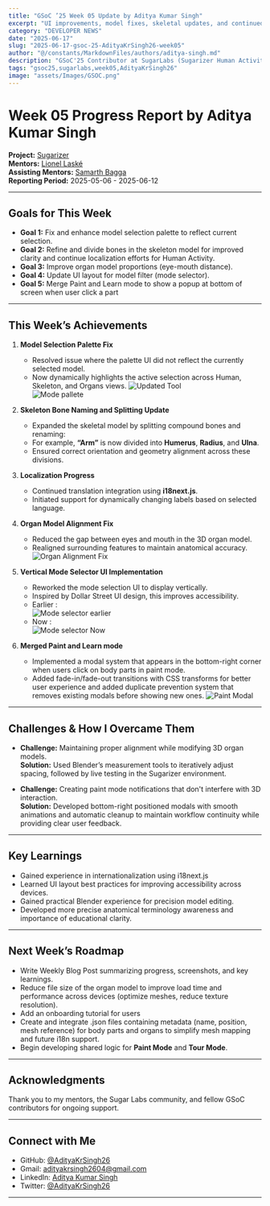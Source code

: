 ```yaml
---
title: "GSoC ’25 Week 05 Update by Aditya Kumar Singh"
excerpt: "UI improvements, model fixes, skeletal updates, and continued localization work for the 3D Human Activity in Sugarizer."
category: "DEVELOPER NEWS"
date: "2025-06-17"
slug: "2025-06-17-gsoc-25-AdityaKrSingh26-week05"
author: "@/constants/MarkdownFiles/authors/aditya-singh.md"
description: "GSoC'25 Contributor at SugarLabs (Sugarizer Human Activity Pack)"
tags: "gsoc25,sugarlabs,week05,AdityaKrSingh26"
image: "assets/Images/GSOC.png"
---
```


<!-- markdownlint-disable -->

# Week 05 Progress Report by Aditya Kumar Singh

**Project:** [Sugarizer](https://github.com/llaske/sugarizer)   
**Mentors:** [Lionel Laské](https://github.com/llaske)   
**Assisting Mentors:** [Samarth Bagga](https://github.com/SamarthBagga)   
**Reporting Period:** 2025-05-06 - 2025-06-12  

---

## Goals for This Week

- **Goal 1:** Fix and enhance model selection palette to reflect current selection.  
- **Goal 2:** Refine and divide bones in the skeleton model for improved clarity and continue localization efforts for Human Activity.    
- **Goal 3:** Improve organ model proportions (eye-mouth distance).  
- **Goal 4:** Update UI layout for model filter (mode selector).  
- **Goal 5:** Merge Paint and Learn mode to show a popup at bottom of screen when user click a part  

---

## This Week’s Achievements

1. **Model Selection Palette Fix**  
    - Resolved issue where the palette UI did not reflect the currently selected model.
    - Now dynamically highlights the active selection across Human, Skeleton, and Organs views.
           ![Updated Tool](https://i.ibb.co/k2jLsdZ1/image.png)   
           ![Mode pallete](https://i.ibb.co/vCtQr98B/image.png)   

2. **Skeleton Bone Naming and Splitting Update**  
    - Expanded the skeletal model by splitting compound bones and renaming:
     - For example, **“Arm”** is now divided into **Humerus**, **Radius**, and **Ulna**.
     - Ensured correct orientation and geometry alignment across these divisions.


3. **Localization Progress**  
    - Continued translation integration using **i18next.js**.
    - Initiated support for dynamically changing labels based on selected language.


4. **Organ Model Alignment Fix**  
   - Reduced the gap between eyes and mouth in the 3D organ model.
   - Realigned surrounding features to maintain anatomical accuracy.
     ![Organ Alignment Fix](https://i.ibb.co/W4SVHnGx/image.png)


6. **Vertical Mode Selector UI Implementation**  
    - Reworked the mode selection UI to display vertically.
    - Inspired by Dollar Street UI design, this improves accessibility.
    - Earlier :  
        ![Mode selector earlier](https://i.ibb.co/bR32J4bm/image.png)
    - Now :  
        ![Mode selector Now](https://i.ibb.co/60NHStQy/image.png)


7. **Merged Paint and Learn mode**
    - Implemented a modal system that appears in the bottom-right corner when users click on body parts in paint mode.
    - Added fade-in/fade-out transitions with CSS transforms for better user experience and added duplicate prevention system that removes existing modals before showing new ones.
     ![Paint Modal](https://i.ibb.co/7tW0PdzH/image.png)
     


---

## Challenges & How I Overcame Them

- **Challenge:** Maintaining proper alignment while modifying 3D organ models.  
  **Solution:** Used Blender’s measurement tools to iteratively adjust spacing, followed by live testing in the Sugarizer environment.  

- **Challenge:** Creating paint mode notifications that don't interfere with 3D interaction.  
  **Solution:** Developed bottom-right positioned modals with smooth animations and automatic cleanup to maintain workflow continuity while providing clear user feedback.  


---

## Key Learnings

- Gained experience in internationalization using i18next.js  
- Learned UI layout best practices for improving accessibility across devices.
- Gained practical Blender experience for precision model editing. 
- Developed more precise anatomical terminology awareness and importance of educational clarity.

---

## Next Week’s Roadmap

- Write Weekly Blog Post summarizing progress, screenshots, and key learnings.   
- Reduce file size of the organ model to improve load time and performance across devices (optimize meshes, reduce texture resolution).   
- Add an onboarding tutorial for users   
- Create and integrate .json files containing metadata (name, position, mesh reference) for body parts and organs to simplify mesh mapping and future i18n support.   
- Begin developing shared logic for **Paint Mode** and **Tour Mode**.   

---

## Acknowledgments

Thank you to my mentors, the Sugar Labs community, and fellow GSoC contributors for ongoing support.

---

## Connect with Me

- GitHub: [@AdityaKrSingh26](https://github.com/AdityaKrSingh26)
- Gmail: [adityakrsingh2604@gmail.com](mailto:adityakrsingh2604@gmail.com)
- LinkedIn: [Aditya Kumar Singh](https://www.linkedin.com/in/adityakrsingh26/)
- Twitter: [@AdityaKrSingh26](https://x.com/AdityaKrSingh26)

---
